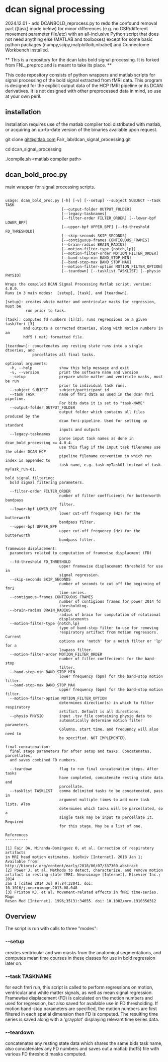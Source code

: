# dcan signal processing 

2024.12.01 - add DCANBOLD_reprocess.py to redo the confound removal part ([task] mode below) for minor differences (e.g. no GSR/different movement parameter file/etc) with an all-inclusive Python script that does not need anything else (MATLAB and toolboxes) except for some basic python packages (numpy,scipy,matplotloib,nibabel) and Connectome Workbench installed.

\*\*
This is a repository for the dcan labs bold signal processing. It is 
forked from FNL\_preproc and is meant to take its place.
\*\*

This code repository consists of python wrappers and matlab scripts
for signal processing of the bold signal extracted from fMRI data.
This program is designed for the explicit output data of the HCP
fMRI pipeline or its DCAN derivatives. It is not designed with other 
preprocessed data in mind, so use at your own peril.


## installation

Installation requires use of the matlab compiler tool distributed with 
matlab, or acquiring an up-to-date version of the binaries available upon 
request.

git clone git@gitlab.com:Fair\_lab/dcan\_signal\_processing.git

cd dcan\_signal\_processing

./compile.sh \<matlab compiler path\>


## dcan\_bold\_proc.py

main wrapper for signal processing scripts.

```{bash}

usage: dcan_bold_proc.py [-h] [-v] [--setup] --subject SUBJECT --task TASK
                         [--output-folder OUTPUT_FOLDER]
                         [--legacy-tasknames]
                         [--filter-order FILTER_ORDER] [--lower-bpf LOWER_BPF]
                         [--upper-bpf UPPER_BPF] [--fd-threshold FD_THRESHOLD]
                         [--skip-seconds SKIP_SECONDS]
                         [--contiguous-frames CONTIGUOUS_FRAMES]
                         [--brain-radius BRAIN_RADIUS]
                         [--motion-filter-type {notch,lp}]
                         [--motion-filter-order MOTION_FILTER_ORDER]
                         [--band-stop-min BAND_STOP_MIN]
                         [--band-stop-max BAND_STOP_MAX]
                         [--motion-filter-option MOTION_FILTER_OPTION]
                         [--teardown] [--tasklist TASKLIST] [--physio PHYSIO]

Wraps the compiled DCAN Signal Processing Matlab script, version: 4.0.0.
Runs in 3 main modes:  [setup], [task], and [teardown].

[setup]: creates white matter and ventricular masks for regression, must be
         run prior to task.

[task]: computes fd numbers [1][2], runs regressions on a given task/fmri [3]
        and outputs a corrected dtseries, along with motion numbers in an
        hdf5 (.mat) formatted file.

[teardown]: concatenates any resting state runs into a single dtseries, and
            parcellates all final tasks.

optional arguments:
  -h, --help            show this help message and exit
  -v, --version         print the software name and version
  --setup               prepare white matter and ventricle masks, must be run
                        prior to individual task runs.
  --subject SUBJECT     subject/participant id
  --task TASK           name of fmri data as used in the dcan fmri pipeline.
                        For bids data it is set to "task-NAME"
  --output-folder OUTPUT_FOLDER
                        output folder which contains all files produced by the
                        dcan fmri-pipeline. Used for setting up standard
                        inputs and outputs
  --legacy-tasknames
                        parse input task names as done in dcan_bold_processing <= 4.0.4.
                        use this flag if the input task filenames use the older DCAN HCP 
                        pipeline filename convention in which run index is appended to 
                        task name, e.g. task-myTask01 instead of task-myTask_run-01. 

bold signal filtering:
  bold signal filtering parameters.

  --filter-order FILTER_ORDER
                        number of filter coefficients for butterworth bandpass
                        filter.
  --lower-bpf LOWER_BPF
                        lower cut-off frequency (Hz) for the butterworth
                        bandpass filter.
  --upper-bpf UPPER_BPF
                        upper cut-off frequency (Hz) for the butterworth
                        bandpass filter.

framewise displacement:
  parameters related to computation of framewise displacment (FD)

  --fd-threshold FD_THRESHOLD
                        upper framewise displacement threshold for use in
                        signal regression.
  --skip-seconds SKIP_SECONDS
                        number of seconds to cut off the beginning of fmri
                        time series.
  --contiguous-frames CONTIGUOUS_FRAMES
                        number of contigious frames for power 2014 fd
                        thresholding.
  --brain-radius BRAIN_RADIUS
                        radius of brain for computation of rotational
                        displacements
  --motion-filter-type {notch,lp}
                        type of band-stop filter to use for removing
                        respiratory artifact from motion regressors. Current
                        options are 'notch' for a notch filter or 'lp' for a
                        lowpass filter.
  --motion-filter-order MOTION_FILTER_ORDER
                        number of filter coeffecients for the band-stop
                        filter.
  --band-stop-min BAND_STOP_MIN
                        lower frequency (bpm) for the band-stop motion filter.
  --band-stop-max BAND_STOP_MAX
                        upper frequency (bpm) for the band-stop motion filter.
  --motion-filter-option MOTION_FILTER_OPTION
                        determines direction(s) in which to filter respiratory
                        artifact. Default is all directions.
  --physio PHYSIO       input .tsv file containing physio data to
                        automatically determine motion filter parameters.
                        Columns, start time, and frequency will also need to
                        be specified. NOT IMPLEMENTED.

final concatenation:
  final stage parameters for after setup and tasks. Concatenates, parcellates,
  and saves combined FD numbers.

  --teardown            flag to run final concatenation steps. After tasks
                        have completed, concatenate resting state data and
                        parcellate.
  --tasklist TASKLIST   comma delimited tasks to be concatenated, pass in
                        argument multiple times to add more task lists. Also
                        determines which tasks will be parcellated, so a
                        single task may be input to parcellate it. Required
                        for this stage. May be a list of one.

References
----------

[1] Fair DA, Miranda-Dominguez O, et al. Correction of respiratory artifacts
in MRI head motion estimates. bioRxiv [Internet]. 2018 Jan 1; Available from:
http://biorxiv.org/content/early/2018/06/07/337360.abstract
[2] Power J, et al. Methods to detect, characterize, and remove motion
artifact in resting state fMRI. Neuroimage [Internet]. Elsevier Inc.; 2014
Jan 1 [cited 2014 Jul 9];84:32041. doi: 10.1016/j.neuroimage.2013.08.048
[3] Friston KJ, et al. Movement-related effects in fMRI time-series. Magn
Reson Med [Internet]. 1996;35(3):34655. doi: 10.1002/mrm.1910350312
```

## Overview

The script is run with calls to three "modes":

### --setup

creates ventricular and wm masks from the anatomical segmentations, and 
computes mean time courses in these classes for use in bold regression later 
on.

### --task TASKNAME

for each fmri run, this script is called to perform regressions on 
motion, ventricular and white matter signals, as well as mean signal 
regression. Framewise displacement (FD) is calculated on the motion numbers 
and used for regression, but also saved for available use in FD thresholding.
If motion band-stop parameters are specified, the motion numbers are first 
filtered in each spatial dimension then FD is computed. The resulting time 
series is saved along with a 'grayplot' displaying relevant time series data.

### --teardown

concatenates any resting state data which shares the same bids task name, 
also concatenates any FD numbers and saves out a matlab (hdf5) file with 
various FD threshold masks computed.

